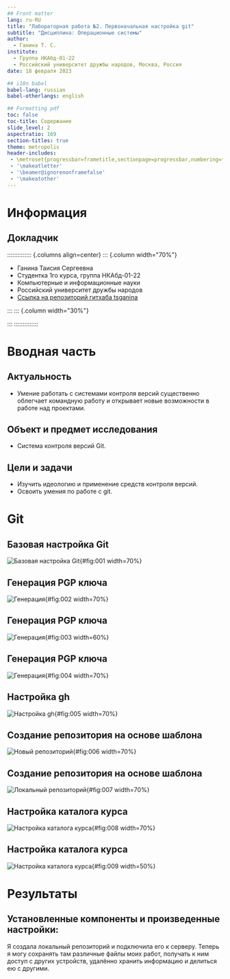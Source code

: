 ```yaml
---
## Front matter
lang: ru-RU
title: "Лабораторная работа №2. Первоначальная настройка git"
subtitle: "Дисциплина: Операционные системы"
author:
  - Ганина Т. С.
institute:
  - Группа НКАбд-01-22
  - Российский университет дружбы народов, Москва, Россия
date: 18 февраля 2023

## i18n babel
babel-lang: russian
babel-otherlangs: english

## Formatting pdf
toc: false
toc-title: Содержание
slide_level: 2
aspectratio: 169
section-titles: true
theme: metropolis
header-includes:
 - \metroset{progressbar=frametitle,sectionpage=progressbar,numbering=fraction}
 - '\makeatletter'
 - '\beamer@ignorenonframefalse'
 - '\makeatother'
---
```


# Информация

## Докладчик

:::::::::::::: {.columns align=center}
::: {.column width="70%"}

  * Ганина Таисия Сергеевна
  * Студентка 1го курса, группа НКАбд-01-22
  * Компьютерные и информационные науки
  * Российский университет дружбы народов
  * [Ссылка на репозиторий гитхаба tsganina](https://github.com/tsganina/study_2022-2023_os-intro)

:::
::: {.column width="30%"}

:::
::::::::::::::

# Вводная часть

## Актуальность

- Умение работать с системами контроля версий существенно облегчает командную работу и открывает новые возможности в работе над проектами.

## Объект и предмет исследования

- Система контроля версий Git.

## Цели и задачи

- Изучить идеологию и применение средств контроля версий.
- Освоить умения по работе с git.

# Git

## Базовая настройка Git

![Базовая настройка Git](image/1.png){#fig:001 width=70%}

## Генерация PGP ключа

![Генерация](image/8.png){#fig:002 width=70%}

## Генерация PGP ключа

![Генерация](image/10.png){#fig:003 width=60%}

## Генерация PGP ключа

![Генерация](image/11.png){#fig:004 width=70%}

## Настройка gh

![Настройка gh](image/13.png){#fig:005 width=70%}


## Создание репозитория на основе шаблона

![Новый репозиторий](image/16.png){#fig:006 width=70%}

## Создание репозитория на основе шаблона

![Локальный репозиторий](image/18.png){#fig:007 width=70%}

## Настройка каталога курса

![Настройка каталога курса](image/21.png){#fig:008 width=70%}

## Настройка каталога курса

![Настройка каталога курса](image/24.png){#fig:009 width=50%}


# Результаты

## Установленные компоненты и произведенные настройки:

Я создала локальный репозиторий и подключила его к серверу. Теперь я могу сохранять там различные файлы моих работ, получать к ним доступ с других устройств, удалённо хранить информацию и делиться ею с другими.

